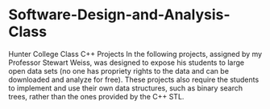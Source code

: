 # Software-Design-and-Analysis-Class
Hunter College Class C++ Projects
In the following projects, assigned by my Professor Stewart Weiss, was designed to expose his students to large open data sets (no one has propriety rights to the data and can be downloaded and analyze for free). These projects also require the students to implement and use their own data structures, such as binary search trees, rather than the ones provided by the C++ STL.  
